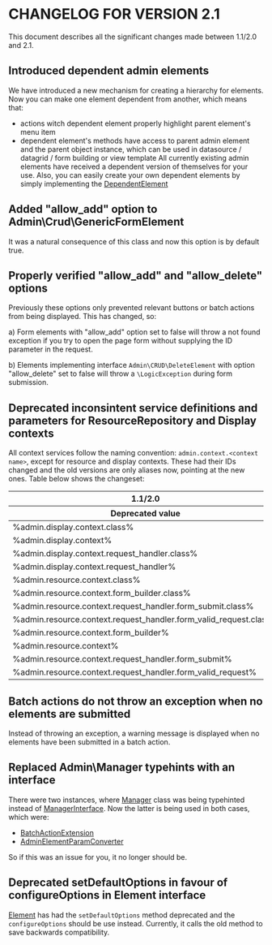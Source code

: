 # CHANGELOG FOR VERSION 2.1

This document describes all the significant changes made between 1.1/2.0 and 2.1.

## Introduced dependent admin elements

We have introduced a new mechanism for creating a hierarchy for elements. Now you can
make one element dependent from another, which means that:
 - actions witch dependent element properly highlight parent element's menu item
 - dependent element's methods have access to parent admin element and the parent object
   instance, which can be used in datasource / datagrid / form building or view template
All currently existing admin elements have received a dependent version of themselves
for your use. Also, you can easily create your own dependent elements by simply
implementing the [DependentElement](Admin/DependentElement.php)

## Added "allow_add" option to Admin\Crud\GenericFormElement

It was a natural consequence of this class and now this option is by default true.

## Properly verified "allow_add" and "allow_delete" options

Previously these options only prevented relevant buttons or batch actions from
being displayed. This has changed, so:

a) Form elements with "allow_add" option set to false will throw a not found exception
   if you try to open the page form without supplying the ID parameter in the request.

b) Elements implementing interface `Admin\CRUD\DeleteElement` with option
   "allow_delete" set to false will throw a `\LogicException` during form submission.

## Deprecated inconsintent service definitions and parameters for ResourceRepository and Display contexts

All context services follow the naming convention: `admin.context.<context name>`,
except for resource and display contexts. These had their IDs changed and the old
versions are only aliases now, pointing at the new ones. Table below shows the 
changeset:

<table>
    <thead>
        <tr>
            <th>1.1/2.0</th>
            <th>2.1</th>
        </tr>
        <tr>
            <th>Deprecated value</th>
            <th>New value</th>
        </tr>  
    </thead>
    <tbody>
        <tr>
            <td>%admin.display.context.class%</td>
            <td>%admin.context.display.class%</td>
        </tr>
        <tr>
            <td>%admin.display.context%</td>
            <td>%admin.context.display%</td>
        </tr>
        <tr>
            <td>%admin.display.context.request_handler.class%</td>
            <td>%admin.context.display.request_handler.class%</td>
        </tr>
        <tr>
            <td>%admin.display.context.request_handler%</td>
            <td>%admin.context.display.request_handler%</td>
        </tr>
        <tr>
            <td>%admin.resource.context.class%</td>
            <td>%admin.context.resource.class%</td>
        </tr>
        <tr>
            <td>%admin.resource.context.form_builder.class%</td>
            <td>%admin.context.resource.form_builder.class%</td>
        </tr>
        <tr>
            <td>%admin.resource.context.request_handler.form_submit.class%</td>
            <td>%admin.context.resource.request_handler.form_submit.class%</td>
        </tr>
        <tr>
            <td>%admin.resource.context.request_handler.form_valid_request.class%</td>
            <td>%admin.context.resource.request_handler.form_valid_request.class%</td>
        </tr>
        <tr>
            <td>%admin.resource.context.form_builder%</td>
            <td>%admin.context.resource.form_builder%</td>
        </tr>
        <tr>
            <td>%admin.resource.context%</td>
            <td>%admin.context.resource%</td>
        </tr>
        <tr>
            <td>%admin.resource.context.request_handler.form_submit%</td>
            <td>%admin.context.resource.request_handler.form_submit%</td>
        </tr>
        <tr>
            <td>%admin.resource.context.request_handler.form_valid_request%</td>
            <td>%admin.context.resource.request_handler.form_valid_request%</td>
        </tr>
    </tbody>
</table>

## Batch actions do not throw an exception when no elements are submitted

Instead of throwing an exception, a warning message is displayed when no elements
have been submitted in a batch action.

## Replaced Admin\Manager typehints with an interface

There were two instances, where [Manager](Admin/Manager.php) class was
being typehinted instead of [ManagerInterface](Admin/ManagerInterface.php).
Now the latter is being used in both cases, which were:

- [BatchActionExtension](DataGrid/Extension/Admin/ColumnTypeExtension/BatchActionExtension.php)
- [AdminElementParamConverter](Request/ParamConverter/AdminElementParamConverter.php)

So if this was an issue for you, it no longer should be.

## Deprecated setDefaultOptions in favour of configureOptions in Element interface

[Element](Admin/Element.php) has had the `setDefaultOptions` method deprecated 
and the `configureOptions` should be use instead. Currently, it calls the old
method to save backwards compatibility.
